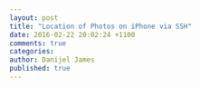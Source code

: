 ```yaml
---
layout: post
title: "Location of Photos on iPhone via SSH"
date: 2016-02-22 20:02:24 +1100
comments: true
categories: 
author: Danijel James
published: true
---
```

